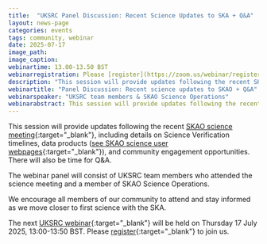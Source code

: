 ```yaml
---
title:  "UKSRC Panel Discussion: Recent Science Updates to SKA + Q&A"
layout: news-page
categories: events
tags: community, webinar
date: 2025-07-17
image_path:
image_caption:
webinartime: 13.00-13.50 BST
webinarregistration: Please [register](https://zoom.us/webinar/register/9817522338653/WN_EEOWAH2oSZiuFoDn4v7e1g) to receive details of how to join the webinar via Zoom
description: "This session will provide updates following the recent SKAO science meeting."
webinartitle: "Panel Discussion: Recent science updates to SKAO + Q&A"
webinarspeaker: "UKSRC team members & SKAO Science Operations"
webinarabstract: This session will provide updates following the recent SKAO science meeting, including details on Science Verification timelines, data products (see SKAO science user webpages), and community engagement opportunities. There will also be time for Q&A. 
---
```

This session will provide updates following the recent [SKAO science meeting](https://www.skao.int/en/science-users/skao-science-meeting-2025){:target="_blank"}, including details on Science Verification timelines, data products ([see SKAO science user webpages](https://www.skao.int/en/science-users){:target="_blank"}), and community engagement opportunities. There will also be time for Q&A. 

The webinar panel will consist of UKSRC team members who attended the science meeting and a member of SKAO Science Operations. 

We encourage all members of our community to attend and stay informed as we move closer to first science with the SKA. 

The next [UKSRC webinar](https://www.uksrc.org/webinar-series/){:target="_blank"} will be held on Thursday 17 July 2025, 13:00-13:50 BST. Please [register](https://zoom.us/webinar/register/9817522338653/WN_EEOWAH2oSZiuFoDn4v7e1g){:target="_blank"} to join us.

